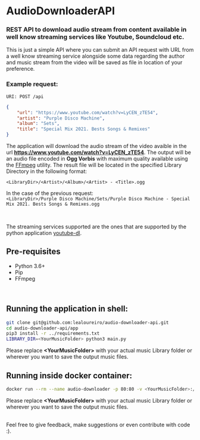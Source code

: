 # AudioDownloaderAPI

### REST API to download audio stream from content available in well know streaming services like Youtube, Soundcloud etc.

This is just a simple API where you can submit an API request with URL from a well know streaming service alongside some data regarding the author and music stream from the video will be saved as file in location of your preference.

### Example request:
`URI: POST /api`
```json
{
    "url": "https://www.youtube.com/watch?v=LyCEN_zTE54",
    "artist": "Purple Disco Machine",
    "album": "Sets",
    "title": "Special Mix 2021. Bests Songs & Remixes"
}
```

The application will download the audio stream of the video avaible in the url **https://www.youtube.com/watch?v=LyCEN_zTE54**. 
The output will be an audio file encoded in **Ogg Vorbis** with maximum quality available using the [FFmpeg](https://www.ffmpeg.org/) utility.
The result file will be located in the specified Library Directory in the following format:

`<LibraryDir>/<Artist>/<Album>/<Artist> - <Title>.ogg`

In the case of the previous request:<br/>
`<LibraryDir>/Purple Disco Machine/Sets/Purple Disco Machine - Special Mix 2021. Bests Songs & Remixes.ogg`

<br/>

The streaming services supported are the ones that are supported by the python application [youtube-dl](https://github.com/ytdl-org/youtube-dl/).

## Pre-requisites
- Python 3.6+
- Pip
- FFmpeg

<br/>

## Running the application in shell:
```bash
git clone git@github.com:lealoureiro/audio-downloader-api.git
cd audio-downloader-api/app
pip3 install -r ../requirements.txt
LIBRARY_DIR=<YourMusicFolder> python3 main.py
```
Please replace **\<YourMusicFolder\>** with your actual music Library folder or wherever you want to save the output music files.

## Running inside docker container:
```bash
docker run --rm --name audio-downloader -p 80:80 -v <YourMusicFolder>:/music lealoureiro/audio-downloader-api
```
Please replace **\<YourMusicFolder\>** with your actual music Library folder or wherever you want to save the output music files.

<br/>
Feel free to give feedback, make suggestions or even contribute with code :).
